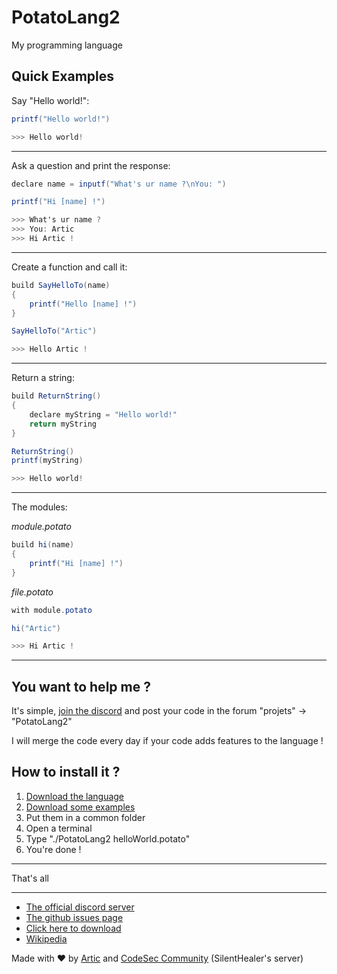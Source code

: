 # PotatoLang2

My programming language

## Quick Examples

Say "Hello world!":
```cs
printf("Hello world!")

>>> Hello world!
```
***
Ask a question and print the response:
```cs
declare name = inputf("What's ur name ?\nYou: ")

printf("Hi [name] !")

>>> What's ur name ?
>>> You: Artic
>>> Hi Artic !
```
***
Create a function and call it:
```cs
build SayHelloTo(name)
{
    printf("Hello [name] !")
}

SayHelloTo("Artic")

>>> Hello Artic !
```
***
Return a string:
```cs
build ReturnString()
{
    declare myString = "Hello world!"
    return myString
}

ReturnString()
printf(myString)

>>> Hello world!
```
***
The modules:

_module.potato_
```cs
build hi(name)
{
    printf("Hi [name] !")
}
```
_file.potato_
```cs
with module.potato

hi("Artic")

>>> Hi Artic !
```

***

## You want to help me ?
It's simple, [join the discord](https://articoff.github.io/codesec) and post your code in the forum "projets" -> "PotatoLang2"

I will merge the code every day if your code adds features to the language ! 

## How to install it ?

1. [Download the language](https://github.com/ArticOff/PotatoLang/raw/main/PotatoLang2.exe)
2. [Download some examples](https://github.com/ArticOff/PotatoLang/tree/main/example)
3. Put them in a common folder
4. Open a terminal
5. Type "./PotatoLang2 helloWorld.potato"
6. You're done !

***

That's all

***

- [The official discord server](https://discord.com/invite/h7YFnP45jv)
- [The github issues page](https://github.com/ArticOff/potatoLang/issues)
- [Click here to download](https://github.com/ArticOff/potatoLang/archive/refs/heads/main.zip)
- [Wikipedia](https://en.wikipedia.org/wiki/Draft:Potato_Lang)

Made with ❤️ by [Artic](https://discord.com/users/855783629047988274) and [CodeSec Community](https://discord.gg/H63XBBBkMC) (SilentHealer's server)
